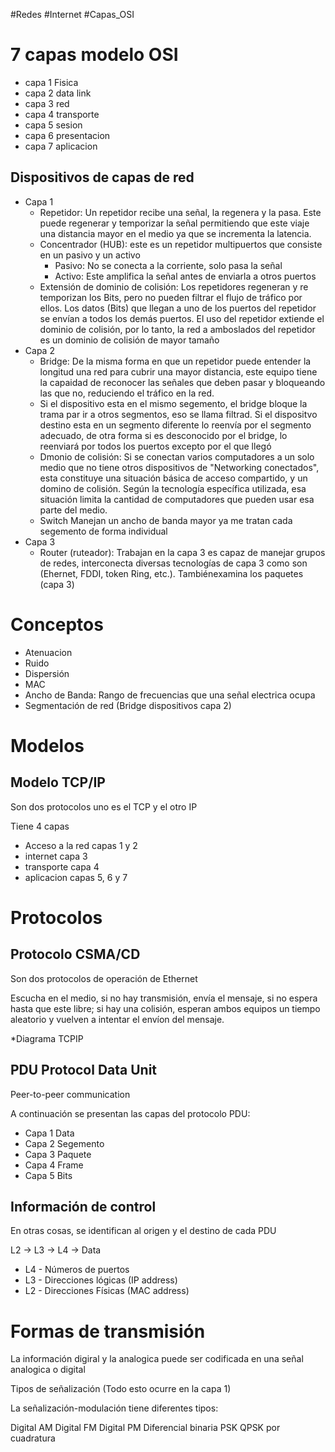 
#Redes #Internet #Capas_OSI 

# 7 capas modelo OSI
* capa 1 Fisica
* capa 2 data link
* capa 3 red
* capa 4 transporte
* capa 5 sesion
* capa 6 presentacion
* capa 7 aplicacion

## Dispositivos de capas de red

* Capa 1 
	* Repetidor: Un repetidor recibe una señal, la regenera y la pasa. Este puede regenerar y temporizar la señal permitiendo que este viaje una distancia mayor en el medio ya que se incrementa la latencia.
	* Concentrador (HUB): este es un repetidor multipuertos que consiste en un pasivo y un activo
		* Pasivo: No se conecta a la corriente, solo pasa la señal
		* Activo:  Este amplifica la señal antes de enviarla a otros puertos
	* Extensión de dominio de colisión: Los repetidores regeneran y re temporizan los Bits, pero no pueden filtrar el flujo de tráfico por ellos. Los datos (Bits) que llegan a uno de los puertos del repetidor se envían a todos los demás puertos. El uso del repetidor extiende el dominio de colisión, por lo tanto, la red a amboslados del repetidor es un dominio de colisión de mayor tamaño
* Capa 2
	* Bridge: De la misma forma en que un repetidor puede entender la longitud una red para cubrir una mayor distancia, este equipo tiene la capaidad de reconocer las señales que deben pasar y bloqueando las que no, reduciendo el tráfico en la red.
	* Si el dispositivo esta en el mismo segemento, el bridge bloque la trama par ir a otros segmentos, eso se llama filtrad. Si el dispositvo destino esta en un segmento diferente lo reenvía por el segmento adecuado, de otra forma si es desconocido por el bridge, lo reenviará por todos los puertos excepto por el que llegó
	* Dmonio de colisión: Si se conectan varios computadores a un solo medio que no tiene otros dispositivos de "Networking conectados", esta constituye una situación básica de acceso compartido, y un domino de colisión. Según la tecnología específica utilizada, esa situación limita la cantidad de computadores que pueden usar esa parte del medio.
	* Switch Manejan un ancho de banda mayor ya me tratan cada segemento de forma individual
* Capa 3
	* Router (ruteador): Trabajan en la capa 3 es capaz de manejar grupos de redes, interconecta diversas tecnologías de capa 3 como son (Ehernet, FDDI, token Ring, etc.). Tambiénexamina los paquetes (capa 3)
	


# Conceptos

* Atenuacion 
* Ruido
* Dispersión 
* MAC
* Ancho de Banda: Rango de frecuencias que una señal electrica ocupa
* Segmentación de red (Bridge dispositivos capa 2)

# Modelos

##  Modelo TCP/IP 

Son dos protocolos uno es el TCP y el otro IP 

Tiene 4 capas

* Acceso a la red capas 1 y 2
* internet capa 3 
* transporte capa 4
* aplicacion capas 5, 6 y 7


# Protocolos

##  Protocolo CSMA/CD

Son dos protocolos de operación de Ethernet 

Escucha en el medio, si no hay transmisión, envía el mensaje, si no espera hasta que este libre; si hay una colisión, esperan ambos equipos un tiempo aleatorio y vuelven a intentar el envíon del mensaje.


*Diagrama TCPIP

## PDU Protocol Data Unit 

Peer-to-peer communication 

A continuación se presentan las capas del protocolo PDU:
* Capa 1 Data
* Capa 2 Segemento
* Capa 3 Paquete
* Capa 4  Frame
* Capa 5 Bits

## Información de control

En otras cosas, se identifican al origen y el destino de cada PDU

L2 -> L3 -> L4 -> Data

* L4 - Números de puertos
* L3 - Direcciones lógicas (IP address)
* L2 - Direcciones Físicas (MAC address)

# Formas de transmisión

La información digiral y la analogica puede ser codificada en una señal analogica o digital 

Tipos de señalización (Todo esto ocurre en la capa 1)

La señalización-modulación tiene diferentes tipos:

Digital AM
Digital FM
Digital PM
Diferencial binaria PSK
QPSK por cuadratura 




